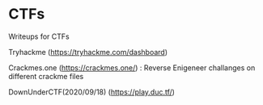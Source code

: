 # CTFs
Writeups for CTFs

Tryhackme (https://tryhackme.com/dashboard)

Crackmes.one (https://crackmes.one/) : Reverse Enigeneer challanges on different crackme files

DownUnderCTF(2020/09/18) (https://play.duc.tf/)
